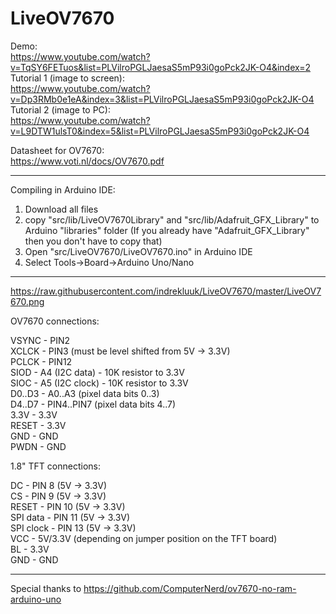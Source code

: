# LiveOV7670
  
Demo:  
https://www.youtube.com/watch?v=TqSY6FETuos&list=PLVilroPGLJaesaS5mP93i0goPck2JK-O4&index=2  
Tutorial 1 (image to screen):  
https://www.youtube.com/watch?v=Dp3RMb0e1eA&index=3&list=PLVilroPGLJaesaS5mP93i0goPck2JK-O4  
Tutorial 2 (image to PC):  
https://www.youtube.com/watch?v=L9DTW1ulsT0&index=5&list=PLVilroPGLJaesaS5mP93i0goPck2JK-O4  
  
Datasheet for OV7670:  
https://www.voti.nl/docs/OV7670.pdf  

-------------------------------------------------------------------------------  
  
Compiling in Arduino IDE:  
  
1. Download all files
2. copy "src/lib/LiveOV7670Library" and "src/lib/Adafruit_GFX_Library" to Arduino "libraries" folder (If you already have "Adafruit_GFX_Library" then you don't have to copy that)
3. Open "src/LiveOV7670/LiveOV7670.ino" in Arduino IDE
4. Select Tools->Board->Arduino Uno/Nano
  
-------------------------------------------------------------------------------
  
https://raw.githubusercontent.com/indrekluuk/LiveOV7670/master/LiveOV7670.png

OV7670 connections:  
  
VSYNC - PIN2  
XCLCK - PIN3 (must be level shifted from 5V -> 3.3V)  
PCLCK - PIN12  
SIOD  - A4 (I2C data) - 10K resistor to 3.3V  
SIOC  - A5 (I2C clock) - 10K resistor to 3.3V  
D0..D3 - A0..A3 (pixel data bits 0..3)  
D4..D7 - PIN4..PIN7 (pixel data bits 4..7)  
3.3V  - 3.3V  
RESET - 3.3V  
GND   - GND  
PWDN  - GND  
  
1.8" TFT connections:  
  
DC - PIN 8 (5V -> 3.3V)  
CS - PIN 9 (5V -> 3.3V)  
RESET - PIN 10 (5V -> 3.3V)  
SPI data - PIN 11 (5V -> 3.3V)  
SPI clock - PIN 13 (5V -> 3.3V)  
VCC - 5V/3.3V (depending on jumper position on the TFT board)  
BL - 3.3V  
GND - GND  
  
-------------------------------------------------------------------------------
  
Special thanks to
https://github.com/ComputerNerd/ov7670-no-ram-arduino-uno


